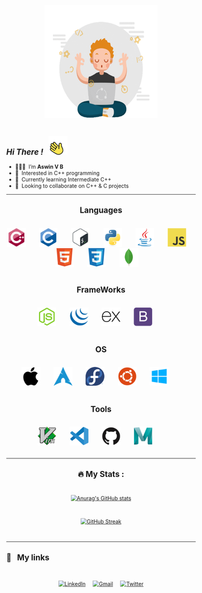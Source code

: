 <div id="header" align="center">
  <img src="profile.gif" height='300' width='300'><br>
</div>

<br>
<!-- holopin badges https://www.holopin.io/@vbaswin -->

##  ***Hi There !*** &nbsp; <img src="giphy.gif" height='50' width='50'>
- 👨🏻‍💻 &nbsp;I’m **Aswin V B**
- 👀 &nbsp;Interested in C++ programming
- 🌱 &nbsp;Currently learning Intermediate C++
- 💞️ &nbsp;Looking to collaborate on C++ & C projects

<!---
vbaswin/vbaswin is a ✨ special ✨ repository because its `README.md` (this file) appears on your GitHub profile.
You can click the Preview link to take a look at your changes.
--->
---

<div id="badges" align='center'>

  ## Languages

  <br />
  <img src="icons/cplusplus-original.svg" height='50' weight='50'> &nbsp; &nbsp; &nbsp; &nbsp;
  <img src="icons/c-original.svg" height='50' weight='50'> &nbsp; &nbsp; &nbsp; &nbsp;
  <img src="icons/bash-original.svg" height='50' weight='50'> &nbsp; &nbsp; &nbsp; &nbsp;
  <img src="icons/python-original.svg" height='50' weight='50'> &nbsp; &nbsp; &nbsp; &nbsp;
  <img src="icons/java-original.svg" height='50' weight='50'> &nbsp; &nbsp; &nbsp; &nbsp;
  <img src="icons/javascript-original.svg" height='50' weight='50'> &nbsp; &nbsp; &nbsp; &nbsp;
  <img src="icons/html5-original.svg" height='50' weight='50'> &nbsp; &nbsp; &nbsp; &nbsp;
  <img src="icons/css3-original.svg" height='50' weight='50'> &nbsp; &nbsp; &nbsp; &nbsp;
  <img src="icons/mongodb-original.svg" height='50' weight='50'> &nbsp; &nbsp; &nbsp; &nbsp;
  <br>
  <br>

  ## FrameWorks


  <br>
  <img src="icons/nodejs-original.svg" height='50' weight='50'> &nbsp; &nbsp; &nbsp; &nbsp;
  <img src="icons/jquery-original.svg" height='50' weight='50'> &nbsp; &nbsp; &nbsp; &nbsp;
  <img src="icons/express-original.svg" height='50' weight='50'> &nbsp; &nbsp; &nbsp; &nbsp;
  <img src="icons/bootstrap.svg" height='50' weight='50'> &nbsp; &nbsp; &nbsp; &nbsp;
  <br>
  <br>

  ## OS

  <br>
  <img src="icons/apple-original.svg" height='50' weight='50'> &nbsp; &nbsp; &nbsp; &nbsp;
  <img src="icons/archlinux.svg" height='50' weight='50'> &nbsp; &nbsp; &nbsp; &nbsp;
  <img src="icons/fedora-original.svg" height='50' weight='50'> &nbsp; &nbsp; &nbsp; &nbsp;
  <img src="icons/ubuntu-plain.svg" height='50' weight='50'> &nbsp; &nbsp; &nbsp; &nbsp;
  <img src="icons/windows-10.svg" height='50' weight='50'> &nbsp; &nbsp; &nbsp; &nbsp;
  <br>
  <br>

  ## Tools

  <br>
  <img src="icons/vim-original.svg" height='50' weight='50'> &nbsp; &nbsp; &nbsp; &nbsp;
  <img src="icons/vscode-original.svg" height='50' weight='50'> &nbsp; &nbsp; &nbsp; &nbsp;
  <img src="icons/github-original.svg" height='50' weight='50'> &nbsp; &nbsp; &nbsp; &nbsp;
  <img src="icons/maya-original.svg" height='50' weight='50'> &nbsp; &nbsp; &nbsp; &nbsp;
  <br>
  <br>
</div>


---
 <div align='center'>

  ## 🔥 My Stats : <br><br>


  [![Anurag's GitHub stats](https://github-readme-stats.vercel.app/api?username=vbaswin)](https://github.com/anuraghazra/github-readme-stats)

  <br>

  [![GitHub Streak](http://github-readme-streak-stats.herokuapp.com?user=vbaswin)](https://git.io/streak-stats)

  <br>
  </div>

---


## 🔗 &nbsp; My links

<br>
<div align='center'>

[![LinkedIn](https://img.shields.io/badge/linkedin-%230077B5.svg?style=for-the-badge&logo=linkedin&logoColor=white)](https://www.linkedin.com/in/aswin-v-b-65426020a) &nbsp; &nbsp;
[![Gmail](https://img.shields.io/badge/Gmail-D14836?style=for-the-badge&logo=gmail&logoColor=white)](mailto:aswinvb10a@gmail.com) &nbsp; &nbsp;
[![Twitter](https://img.shields.io/badge/Twitter-%231DA1F2.svg?style=for-the-badge&logo=Twitter&logoColor=white)](https://twitter.com/aswinvb2001)

</div>

